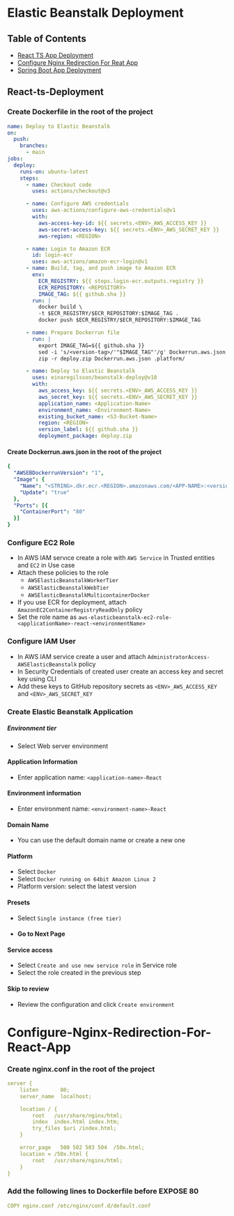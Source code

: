 # Elastic Beanstalk Deployment

## Table of Contents

- [React TS App Deployment](#React-ts-Deployment)
- [Configure Nginx Redirection For Reat App](#Configure-Nginx-Redirection-For-React-App)
- [Spring Boot App Deployment](#spring-boot-deployment)

## React-ts-Deployment

### Create Dockerfile in the root of the project
```yaml
name: Deploy to Elastic Beanstalk
on:
  push:
    branches:
      - main
jobs:
  deploy:
    runs-on: ubuntu-latest
    steps:
      - name: Checkout code
        uses: actions/checkout@v3

      - name: Configure AWS credentials
        uses: aws-actions/configure-aws-credentials@v1
        with:
          aws-access-key-id: ${{ secrets.<ENV>_AWS_ACCESS_KEY }}
          aws-secret-access-key: ${{ secrets.<ENV>_AWS_SECRET_KEY }}
          aws-region: <REGION>

      - name: Login to Amazon ECR
        id: login-ecr
        uses: aws-actions/amazon-ecr-login@v1
      - name: Build, tag, and push image to Amazon ECR
        env:
          ECR_REGISTRY: ${{ steps.login-ecr.outputs.registry }}
          ECR_REPOSITORY: <REPOSITORY>
          IMAGE_TAG: ${{ github.sha }}
        run: |
          docker build \
          -t $ECR_REGISTRY/$ECR_REPOSITORY:$IMAGE_TAG .
          docker push $ECR_REGISTRY/$ECR_REPOSITORY:$IMAGE_TAG

      - name: Prepare Dockerrun file
        run: |
          export IMAGE_TAG=${{ github.sha }}
          sed -i 's/<version-tag>/'"$IMAGE_TAG"'/g' Dockerrun.aws.json
          zip -r deploy.zip Dockerrun.aws.json .platform/

      - name: Deploy to Elastic Beanstalk
        uses: einaregilsson/beanstalk-deploy@v18
        with:
          aws_access_key: ${{ secrets.<ENV>_AWS_ACCESS_KEY }}
          aws_secret_key: ${{ secrets.<ENV>_AWS_SECRET_KEY }}
          application_name: <Application-Name>
          environment_name: <Environment-Name>
          existing_bucket_name: <S3-Bucket-Name>
          region: <REGION>
          version_label: ${{ github.sha }}
          deployment_package: deploy.zip
```

#### Create Dockerrun.aws.json in the root of the project
```yaml
{
  "AWSEBDockerrunVersion": "1",
  "Image": {
    "Name": "<STRING>.dkr.ecr.<REGION>.amazonaws.com/<APP-NAME>:<version-tag>",
    "Update": "true"
  },
  "Ports": [{
    "ContainerPort": "80"
  }]
}
``` 

### Configure EC2 Role

- In AWS IAM servıce create a role with `AWS Service`
  in Trusted entities and `EC2` in Use case
- Attach these policies to the role
  - `AWSElasticBeanstalkWorkerTier`
  - `AWSElasticBeanstalkWebTier`
  - `AWSElasticBeanstalkMulticontainerDocker`
- If you use ECR for deployment, attach `AmazonEC2ContainerRegistryReadOnly` policy
- Set the role name
  as ```aws-elasticbeanstalk-ec2-role-<applicationName>-react-<environmentName>```

### Configure IAM User

- In AWS IAM service create a user and attach ```AdministratorAccess-AWSElasticBeanstalk``` policy
- In Security Credentials of created user create an access key and secret key using CLI
- Add these keys to GitHub repository secrets as `<ENV>_AWS_ACCESS_KEY` and `<ENV>_AWS_SECRET_KEY`

### Create Elastic Beanstalk Application

##### Environment tier

- Select Web server environment

#### Application Information

- Enter application name: `<application-name>-React`

#### Environment information

- Enter environment name: `<environment-name>-React`

#### Domain Name

- You can use the default domain name or create a new one

#### Platform

- Select `Docker`
- Select `Docker running on 64bit Amazon Linux 2`
- Platform version: select the latest version

#### Presets

- Select `Single instance (free tier)`

- #### Go to Next Page

#### Service access

- Select `Create and use new service role` in Service role
- Select the role created in the previous step
#### Skip to review
- Review the configuration and click `Create environment`



# Configure-Nginx-Redirection-For-React-App

### Create nginx.conf in the root of the project
```yaml
server {
    listen       80;
    server_name  localhost;

    location / {
        root   /usr/share/nginx/html;
        index  index.html index.htm;
        try_files $uri /index.html;
    }

    error_page   500 502 503 504  /50x.html;
    location = /50x.html {
        root   /usr/share/nginx/html;
    }
}
```

### Add the following lines to Dockerfile before EXPOSE 80
```yaml
COPY nginx.conf /etc/nginx/conf.d/default.conf
```